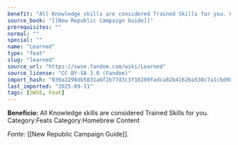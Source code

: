 ```yaml
---
benefit: "All Knowledge skills are considered Trained Skills for you. Category:Feats Category:Homebrew Content"
source_book: "[[New Republic Campaign Guide]]"
prerequisites: ""
normal: ""
special: ""
name: "Learned"
type: "feat"
slug: "learned"
source_url: "https://swse.fandom.com/wiki/Learned"
source_license: "CC BY-SA 3.0 (Fandom)"
import_hash: "039a2298db5831a6f2b77d3c3f10289fadca82b41626a530c7a1cbd986c0a444"
last_imported: "2025-09-11"
tags: [SWSE, Feat]
---
```

**Beneficio:** All Knowledge skills are considered Trained Skills for you. Category:Feats Category:Homebrew Content

*Fonte:* [[New Republic Campaign Guide]].